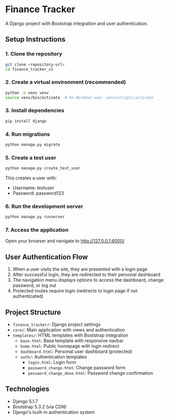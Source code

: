 # Finance Tracker

A Django project with Bootstrap integration and user authentication.

## Setup Instructions

### 1. Clone the repository
```bash
git clone <repository-url>
cd finance_tracker_v1
```

### 2. Create a virtual environment (recommended)
```bash
python -m venv venv
source venv/bin/activate  # On Windows use: venv\Scripts\activate
```

### 3. Install dependencies
```bash
pip install django
```

### 4. Run migrations
```bash
python manage.py migrate
```

### 5. Create a test user
```bash
python manage.py create_test_user
```
This creates a user with:
- Username: testuser
- Password: password123

### 6. Run the development server
```bash
python manage.py runserver
```

### 7. Access the application
Open your browser and navigate to http://127.0.0.1:8000/

## User Authentication Flow

1. When a user visits the site, they are presented with a login page
2. After successful login, they are redirected to their personal dashboard
3. The navigation menu displays options to access the dashboard, change password, or log out
4. Protected routes require login (redirects to login page if not authenticated)

## Project Structure

- `finance_tracker/`: Django project settings
- `core/`: Main application with views and authentication
- `templates/`: HTML templates with Bootstrap integration
  - `base.html`: Base template with responsive navbar
  - `home.html`: Public homepage with login redirect
  - `dashboard.html`: Personal user dashboard (protected)
  - `auth/`: Authentication templates
    - `login.html`: Login form
    - `password_change.html`: Change password form
    - `password_change_done.html`: Password change confirmation

## Technologies
- Django 5.1.7
- Bootstrap 5.3.2 (via CDN)
- Django's built-in authentication system